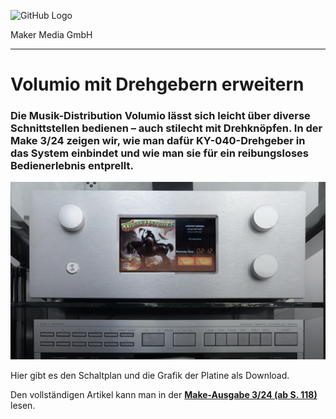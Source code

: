 ![GitHub Logo](http://www.heise.de/make/icons/make_logo.png)

Maker Media GmbH

***

# Volumio mit Drehgebern erweitern

### Die Musik-Distribution Volumio lässt sich leicht über diverse Schnittstellen bedienen – auch stilecht mit Drehknöpfen. In der Make 3/24 zeigen wir, wie man dafür KY-040-Drehgeber in das System einbindet und wie man sie für ein reibungsloses Bedienerlebnis entprellt.

![Aufmacherbild aus dem Heft](./drehgeber_banner.jpg)

Hier gibt es den Schaltplan und die Grafik der Platine als Download.

Den vollständigen Artikel kann man in der **[Make-Ausgabe 3/24 (ab S. 118)](https://www.heise.de/select/make)** lesen.
